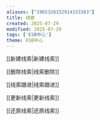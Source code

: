 ```yaml
---
aliases: ["1965320332914333383"]
title: 线索
created: 2025-07-29
modified: 2025-07-29
tags: ['ESB中心']
theme: ESB中心
---
```


[[新建线索|新建线索]]

[[删除线索|线索删除]]

[[线索跟进|线索跟进]]

[[更新线索|更新线索]]

[[还原线索|还原线索]]